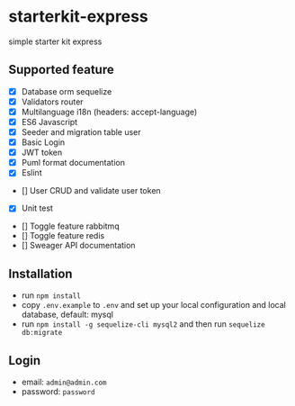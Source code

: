 # starterkit-express
simple starter kit express

## Supported feature

- [x] Database orm sequelize
- [x] Validators router
- [x] Multilanguage i18n (headers: accept-language)
- [x] ES6 Javascript
- [x] Seeder and migration table user
- [x] Basic Login
- [x] JWT token
- [x] Puml format documentation
- [x] Eslint
- [] User CRUD and validate user token
- [x] Unit test
- [] Toggle feature rabbitmq
- [] Toggle feature redis
- [] Sweager API documentation

## Installation

- run `npm install`
- copy `.env.example` to `.env` and set up your local configuration and local database, default: mysql
- run `npm install -g sequelize-cli mysql2` and then run `sequelize db:migrate`

## Login

- email: `admin@admin.com`
- password: `password`